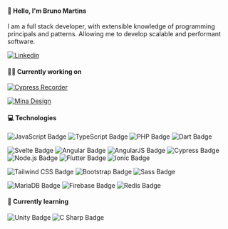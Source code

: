 #### 👋 Hello, I'm Bruno Martins
I am a full stack developer, with extensible knowledge of programming principals and patterns. Allowing me to develop scalable and performant software.

<a href="https://www.linkedin.com/in/brunorodrigues355/"><img alt="Linkedin" src="https://img.shields.io/badge/LinkedIn-0A66C2?logo=linkedin&logoColor=fff&style=for-the-badge"></a>

#### 🧑‍💻 Currently working on
<a href="https://github.com/bmartinsdev/cypress-story-recorder"><img alt="Cypress Recorder" src="https://img.shields.io/endpoint?style=for-the-badge&url=https%3A%2F%2Fbmartins.dev%2Fbadges%2Fcypress-recorder.json"></a>

<a href="https://github.com/bmartinsdev/mina-svelte-kit"><img alt="Mina Design" src="https://img.shields.io/endpoint?style=for-the-badge&url=https%3A%2F%2Fbmartins.dev%2Fbadges%2Fmina-design.json"></a>



#### 💻 Technologies
![JavaScript Badge](https://img.shields.io/badge/JavaScript-F7DF1E?logo=javascript&logoColor=000&style=for-the-badge) ![TypeScript Badge](https://img.shields.io/badge/TypeScript-3178C6?logo=typescript&logoColor=fff&style=for-the-badge) ![PHP Badge](https://img.shields.io/badge/PHP-777BB4?logo=php&logoColor=fff&style=for-the-badge) ![Dart Badge](https://img.shields.io/badge/Dart-0175C2?logo=dart&logoColor=fff&style=for-the-badge)

![Svelte Badge](https://img.shields.io/badge/Svelte-FF3E00?logo=svelte&logoColor=fff&style=for-the-badge) ![Angular Badge](https://img.shields.io/badge/Angular-DD0031?logo=angular&logoColor=fff&style=for-the-badge) ![AngularJS Badge](https://img.shields.io/badge/AngularJS-E23237?logo=angularjs&logoColor=fff&style=for-the-badge) ![Cypress Badge](https://img.shields.io/badge/Cypress-17202C?logo=cypress&logoColor=fff&style=for-the-badge) ![Node.js Badge](https://img.shields.io/badge/Node.js-393?logo=nodedotjs&logoColor=fff&style=for-the-badge) ![Flutter Badge](https://img.shields.io/badge/Flutter-02569B?logo=flutter&logoColor=fff&style=for-the-badge) ![Ionic Badge](https://img.shields.io/badge/Ionic-3880FF?logo=ionic&logoColor=fff&style=for-the-badge)

![Tailwind CSS Badge](https://img.shields.io/badge/Tailwind%20CSS-06B6D4?logo=tailwindcss&logoColor=fff&style=for-the-badge) ![Bootstrap Badge](https://img.shields.io/badge/Bootstrap-7952B3?logo=bootstrap&logoColor=fff&style=for-the-badge) ![Sass Badge](https://img.shields.io/badge/Sass-C69?logo=sass&logoColor=fff&style=for-the-badge)

![MariaDB Badge](https://img.shields.io/badge/MariaDB-003545?logo=mariadb&logoColor=fff&style=for-the-badge) ![Firebase Badge](https://img.shields.io/badge/Firebase-FFCA28?logo=firebase&logoColor=000&style=for-the-badge) ![Redis Badge](https://img.shields.io/badge/Redis-DC382D?logo=redis&logoColor=fff&style=for-the-badge)

#### 📖 Currently learning
![Unity Badge](https://img.shields.io/badge/Unity-FFF?logo=unity&logoColor=000&style=for-the-badge) ![C Sharp Badge](https://img.shields.io/badge/C%20Sharp-239120?logo=csharp&logoColor=fff&style=for-the-badge)
